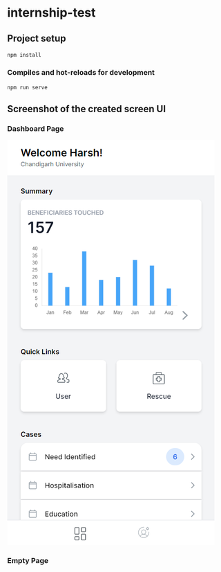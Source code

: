 # internship-test

## Project setup
```
npm install
```

### Compiles and hot-reloads for development
```
npm run serve
```

## Screenshot of the created screen UI

### Dashboard Page
![Screenshot](https://github.com/harshtandiya/intenship-task-frappe-harsh/blob/master/Screenshot%202023-03-30%20142626.png)

### Empty Page
